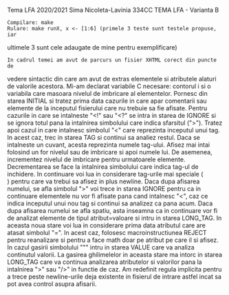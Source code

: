 Tema LFA 2020/2021
	Sima Nicoleta-Lavinia 334CC
	TEMA LFA - Varianta B

	Compilare: make
	Rulare: make runX, x <- [1:6] (primele 3 teste sunt testele propuse, iar
ultimele 3 sunt cele adaugate de mine pentru exemplificare)

	In cadrul temei am avut de parcurs un fisier XHTML corect din puncte de 
vedere sintactic din care am avut de extras elementele si atributele alaturi
de valorile acestora.
	Mi-am declarat variabile C necesare: contorul i si o variabila care
masoara nivelul de imbricare al elementelor.
	Pornesc din starea INITIAL si tratez prima data cazurile in care apar
comentarii sau elemente de la inceputul fisierului care nu trebuie sa fie 
afisate. Pentru cazurile in care se intalneste "<!" sau "<?" se intra in starea
de IGNORE si se ignora totul pana la intalnirea simbolului care indica sfarsitul
(">"). 
	Tratez apoi cazul in care intalnesc simbolul "<" care reprezinta
inceputul unui tag. In acest caz, trec in starea TAG si continui sa analiez
restul. Daca se intalneste un cuvant, acesta reprezinta numele tag-ului. Afisez
mai intai folosind un for nivelul sau de imbricare si apoi numele lui. De asemenea,
incrementez nivelul de imbricare pentru urmatoarele elemente. Decrementarea se face
la intalnirea simbolului care indica tag-ul de inchidere. In continuare voi lua
in considerare tag-urile mai speciale (<br/>) pentru care va trebui sa afisez in
plus newline. Daca dupa afisarea numelui, se afla simbolul ">" voi trece in starea
IGNORE pentru ca in continuare elementele nu vor fi afisate pana cand intalnesc "<",
caz ce indica inceputul unui nou tag si continui sa analizez ca pana acum.
Daca dupa afisarea numelui se afla spatiu, asta inseamna ca in continuare vor
fi de analizat elemente de tipul atribut=valoare si intru in starea LONG_TAG.
In aceasta noua stare voi lua in considerare prima data atributul care are atasat
simbolul "=". In acest caz, folosesc macroinstructiunea REJECT pentru reanalizare
si pentru a face math doar pe atribut pe care il si afisez. In cazul gasirii 
simbolului "\"" intru in starea VALUE care va analiza continutul valorii. La gasirea
ghilimelelor in aceasta stare ma intorc in starea LONG_TAG care va continua 
analizarea atributelor si valorilor pana la intalnirea ">" sau "/>" in functie
de caz. Am redefinit regula implicita pentru a trece peste newline-urile deja
existente in fisierul de intrare astfel incat sa pot avea control asupra 
afisarii.

	 
